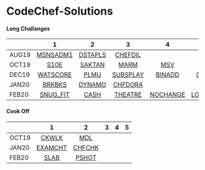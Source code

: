 # CodeChef-Solutions

#### Long Challanges
|               | 1             | 2             | 3             | 4             | 5             | 6             |
| ------------- |:-------------:|:-------------:|:-------------:|:-------------:|:-------------:|:-------------:|
| AUG19         | [MSNSADM1](https://github.com/vinaysomawat/CodeChef-Solutions/blob/master/Long/08_19/MSNSADM1.cpp)  | [DSTAPLS](https://github.com/vinaysomawat/CodeChef-Solutions/blob/master/Long/08_19/DSTAPLS.cpp)       | [CHEFDIL](https://github.com/vinaysomawat/CodeChef-Solutions/blob/master/Long/08_19/CHEFDIL.cpp) |               |               |               |
| OCT19         | [S10E](https://github.com/vinaysomawat/CodeChef-Solutions/blob/master/Long/10_19/S10E.cpp)      | [SAKTAN](https://github.com/vinaysomawat/CodeChef-Solutions/blob/master/Long/10_19/SAKTAN.cpp)    | [MARM](https://github.com/vinaysomawat/CodeChef-Solutions/blob/master/Long/10_19/MARM.cpp)      |  [MSV](https://github.com/vinaysomawat/CodeChef-Solutions/blob/master/Long/10_19/MSV.cpp)      |               |               |
| DEC19         | [WATSCORE](https://github.com/vinaysomawat/CodeChef-Solutions/blob/master/Long/12_19/WATSCORE.cpp)  | [PLMU](https://github.com/vinaysomawat/CodeChef-Solutions/blob/master/Long/12_19/PLMU.cpp)      | [SUBSPLAY](https://github.com/vinaysomawat/CodeChef-Solutions/blob/master/Long/12_19/SUBSPLAY.cpp)  | [BINADD](https://github.com/vinaysomawat/CodeChef-Solutions/blob/master/Long/12_19/BINADD.cpp)    | [CHFRAN](https://github.com/vinaysomawat/CodeChef-Solutions/blob/master/Long/12_19/CHFRAN.cpp)    |               |
| JAN20         | [BRKBKS](https://github.com/vinaysomawat/CodeChef-Solutions/blob/master/Long/01_20/BRKBKS.cpp)    | [DYNAMO](https://github.com/vinaysomawat/CodeChef-Solutions/blob/master/Long/01_20/DYNAMO.cpp)    | [CHFDORA](https://github.com/vinaysomawat/CodeChef-Solutions/blob/master/Long/01_20/CHFDORA.cpp)   |               |               |               |
| FEB20         | [SNUG_FIT](https://github.com/vinaysomawat/CodeChef-Solutions/blob/master/Long/02_20/SNUG_FIT.cpp)  | [CASH](https://github.com/vinaysomawat/CodeChef-Solutions/blob/master/Long/02_20/CASH.cpp)      | [THEATRE](https://github.com/vinaysomawat/CodeChef-Solutions/blob/master/Long/02_20/THEATRE_100pts.cpp)   | [NOCHANGE](https://github.com/vinaysomawat/CodeChef-Solutions/blob/master/Long/02_20/NOCHANGE.cpp)  | [LONGCOOK](https://github.com/vinaysomawat/CodeChef-Solutions/blob/master/Long/02_20/LONGCOOK2.cpp)  | [CHEFRAIL](https://github.com/vinaysomawat/CodeChef-Solutions/blob/master/Long/02_20/CHEFRAIL.cpp)  |
 
#### Cook Off
|               | 1             | 2             | 3             | 4             | 5             | 
| ------------- |:-------------:|:-------------:|:-------------:|:-------------:|:-------------:|
| OCT19         | [CKWLK](https://github.com/vinaysomawat/CodeChef-Solutions/blob/master/CookOff/10_19/CKWLK.cpp) | [MDL](https://github.com/vinaysomawat/CodeChef-Solutions/blob/master/CookOff/10_19/MDL.cpp)  |               |               |               | 
| JAN20         |   [EXAMCHT](https://github.com/vinaysomawat/CodeChef-Solutions/blob/master/CookOff/01_20/EXAMCHT.cpp)   | [CHFCHK](https://github.com/vinaysomawat/CodeChef-Solutions/blob/master/CookOff/01_20/CHFCHK.cpp)  |               |               |               | 
| FEB20         |      [SLAB](https://github.com/vinaysomawat/CodeChef-Solutions/blob/master/CookOff/02_20/SLAB.cpp)      |   [PSHOT](https://github.com/vinaysomawat/CodeChef-Solutions/blob/master/CookOff/02_20/PSHOT.cpp)            |               |               |               | 
